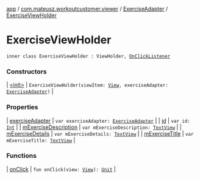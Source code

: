 [app](../../../index.md) / [com.mateusz.workoutcustomer.viewer](../../index.md) / [ExerciseAdapter](../index.md) / [ExerciseViewHolder](./index.md)

# ExerciseViewHolder

`inner class ExerciseViewHolder : ViewHolder, `[`OnClickListener`](https://developer.android.com/reference/android/view/View/OnClickListener.html)

### Constructors

| [&lt;init&gt;](-init-.md) | `ExerciseViewHolder(viewItem: `[`View`](https://developer.android.com/reference/android/view/View.html)`, exerciseAdapter: `[`ExerciseAdapter`](../index.md)`)` |

### Properties

| [exerciseAdapter](exercise-adapter.md) | `var exerciseAdapter: `[`ExerciseAdapter`](../index.md) |
| [id](id.md) | `var id: `[`Int`](https://kotlinlang.org/api/latest/jvm/stdlib/kotlin/-int/index.html) |
| [mExerciseDescription](m-exercise-description.md) | `var mExerciseDescription: `[`TextView`](https://developer.android.com/reference/android/widget/TextView.html) |
| [mExerciseDetails](m-exercise-details.md) | `var mExerciseDetails: `[`TextView`](https://developer.android.com/reference/android/widget/TextView.html) |
| [mExerciseTitle](m-exercise-title.md) | `var mExerciseTitle: `[`TextView`](https://developer.android.com/reference/android/widget/TextView.html) |

### Functions

| [onClick](on-click.md) | `fun onClick(view: `[`View`](https://developer.android.com/reference/android/view/View.html)`): `[`Unit`](https://kotlinlang.org/api/latest/jvm/stdlib/kotlin/-unit/index.html) |

